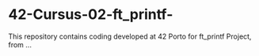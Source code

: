 # 42-Cursus-02-ft_printf-
This repository contains coding developed at 42 Porto for ft_printf Project, from ...
